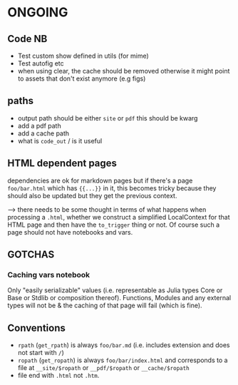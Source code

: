 # ONGOING

## Code NB

- Test custom show defined in utils (for mime)
- Test autofig etc
- when using clear, the cache should be removed otherwise it might point to assets that don't exist anymore (e.g figs)

## paths

- output path should be either `site` or `pdf` this should be kwarg
- add a pdf path
- add a cache path
- what is `code_out` / is it useful


## HTML dependent pages

dependencies are ok for markdown pages but if there's a page `foo/bar.html` which has `{{...}}` in it, this becomes tricky because they should also be updated but they get the previous context.

--> there needs to be some thought in terms of what happens when processing a `.html`, whether we construct a simplified LocalContext for that HTML page and then have the `to_trigger` thing or not.
Of course such a page should not have notebooks and vars.


## GOTCHAS

### Caching vars notebook

Only "easily serializable" values (i.e. representable as Julia types Core or Base or Stdlib or composition thereof).
Functions, Modules and any external types will not be & the caching of that page will fail (which is fine).

## Conventions

* `rpath` (`get_rpath`) is always `foo/bar.md` (i.e. includes extension and does not start with `/`)
* `ropath` (`get_ropath`) is always `foo/bar/index.html` and corresponds to a file at `__site/$ropath` or `__pdf/$ropath` or `__cache/$ropath`
* file end with `.html` not `.htm`.
